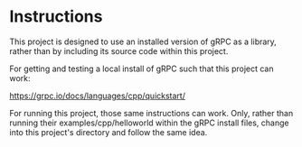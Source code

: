 # Instructions

This project is designed to use an installed version of gRPC as a library, rather than by including its source code within this project.

For getting and testing a local install of gRPC such that this project can work:

https://grpc.io/docs/languages/cpp/quickstart/

For running this project, those same instructions can work. Only, rather than running their examples/cpp/helloworld within the gRPC install files, change into this project's directory and follow the same idea.